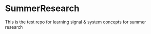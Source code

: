 # SummerResearch
This is the test repo for learning signal &amp; system concepts for summer research
